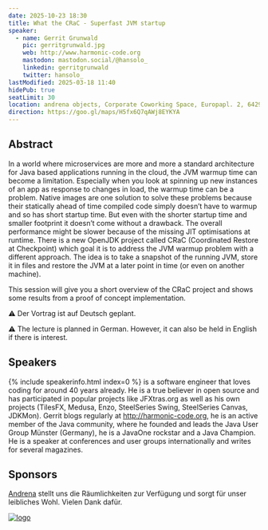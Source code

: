 ```yaml
---
date: 2025-10-23 18:30
title: What the CRaC - Superfast JVM startup
speaker:
  - name: Gerrit Grunwald
    pic: gerritgrunwald.jpg
    web: http://www.harmonic-code.org
    mastodon: mastodon.social/@hansolo_
    linkedin: gerritgrunwald
    twitter: hansolo_
lastModified: 2025-03-18 11:40
hidePub: true
seatLimit: 30
location: andrena objects, Corporate Coworking Space, Europapl. 2, 64293 Darmstadt
direction: https://goo.gl/maps/H5fx6Q7qAWj8EYKYA
---
```


## Abstract

In a world where microservices are more and more a standard architecture for Java based applications running in the cloud, the JVM warmup time can become a limitation. Especially when you look at spinning up new instances of an app as response to changes in load, the warmup time can be a problem. Native images are one solution to solve these problems because their statically ahead of time compiled code simply doesn’t have to warmup and so has short startup time. But even with the shorter startup time and smaller footprint it doesn’t come without a drawback. The overall performance might be slower because of the missing JIT optimisations at runtime. There is a new OpenJDK project called CRaC (Coordinated Restore at Checkpoint) which goal it is to address the JVM warmup problem with a different approach. The idea is to take a snapshot of the running JVM, store it in files and restore the JVM at a later point in time (or even on another machine).

This session will give you a short overview of the CRaC project and shows some results from a proof of concept implementation.

⚠️ Der Vortrag ist auf Deutsch geplant. 

⚠️ The lecture is planned in German. However, it can also be held in English if there is interest.


## Speakers

{% include speakerinfo.html index=0 %} is a software engineer that loves coding for around 40 years already. He is a true believer in open source and has participated in popular projects like JFXtras.org as well as his own projects (TilesFX, Medusa, Enzo, SteelSeries Swing, SteelSeries Canvas, JDKMon).
Gerrit blogs regularly at http://harmonic-code.org, he is an active member of the Java community, where he founded and leads the Java User Group Münster (Germany), he is a JavaOne rockstar and a Java Champion. He is a speaker at conferences and user groups internationally and writes for several magazines.

## Sponsors

[Andrena](https://www.andrena.de/) stellt uns die Räumlichkeiten zur Verfügung und sorgt für unser leibliches Wohl. Vielen Dank dafür. 

[![logo](/images/sponsors/andrena.png)](https://www.andrena.de/) 
